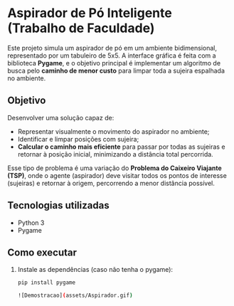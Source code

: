 # Aspirador de Pó Inteligente (Trabalho de Faculdade)

Este projeto simula um aspirador de pó em um ambiente bidimensional, representado por um tabuleiro de 5x5. A interface gráfica é feita com a biblioteca **Pygame**, e o objetivo principal é implementar um algoritmo de busca pelo **caminho de menor custo** para limpar toda a sujeira espalhada no ambiente.

## Objetivo

Desenvolver uma solução capaz de:

- Representar visualmente o movimento do aspirador no ambiente;
- Identificar e limpar posições com sujeira;
- **Calcular o caminho mais eficiente** para passar por todas as sujeiras e retornar à posição inicial, minimizando a distância total percorrida.

Esse tipo de problema é uma variação do **Problema do Caixeiro Viajante (TSP)**, onde o agente (aspirador) deve visitar todos os pontos de interesse (sujeiras) e retornar à origem, percorrendo a menor distância possível.

## Tecnologias utilizadas

- Python 3
- Pygame

## Como executar

1. Instale as dependências (caso não tenha o pygame):

   ```bash
   pip install pygame

   ![Demostracao](assets/Aspirador.gif)

